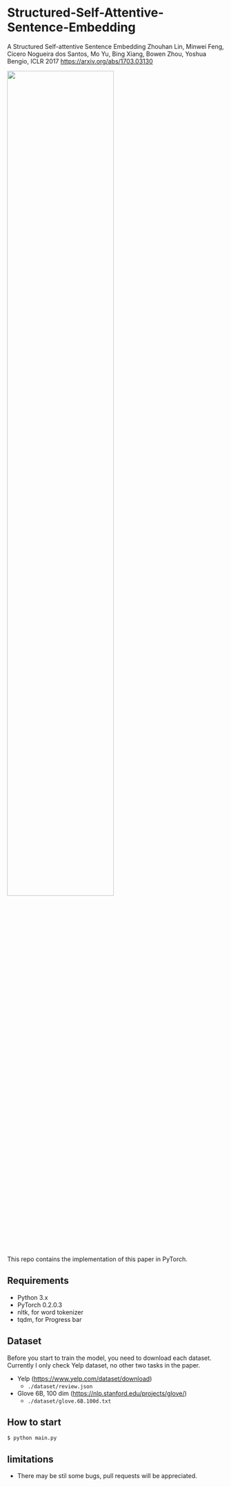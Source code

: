 # Structured-Self-Attentive-Sentence-Embedding

A Structured Self-attentive Sentence Embedding
Zhouhan Lin, Minwei Feng, Cicero Nogueira dos Santos, Mo Yu, Bing Xiang, Bowen Zhou, Yoshua Bengio, ICLR 2017
https://arxiv.org/abs/1703.03130

<img src="https://user-images.githubusercontent.com/166852/33136258-ccc5bc08-cf72-11e7-8ddd-368e4a85a0a8.png" width="70%"/>

This repo contains the implementation of this paper in PyTorch.

## Requirements
- Python 3.x
- PyTorch 0.2.0.3
- nltk, for word tokenizer
- tqdm, for Progress bar

## Dataset
Before you start to train the model, you need to download each dataset. Currently I only check Yelp dataset, no other two tasks in the paper.

- Yelp (https://www.yelp.com/dataset/download)
  - `./dataset/review.json`
- Glove 6B, 100 dim (https://nlp.stanford.edu/projects/glove/)
  - `./dataset/glove.6B.100d.txt`

## How to start

```
$ python main.py
```

## limitations

- There may be stil some bugs, pull requests will be appreciated.
